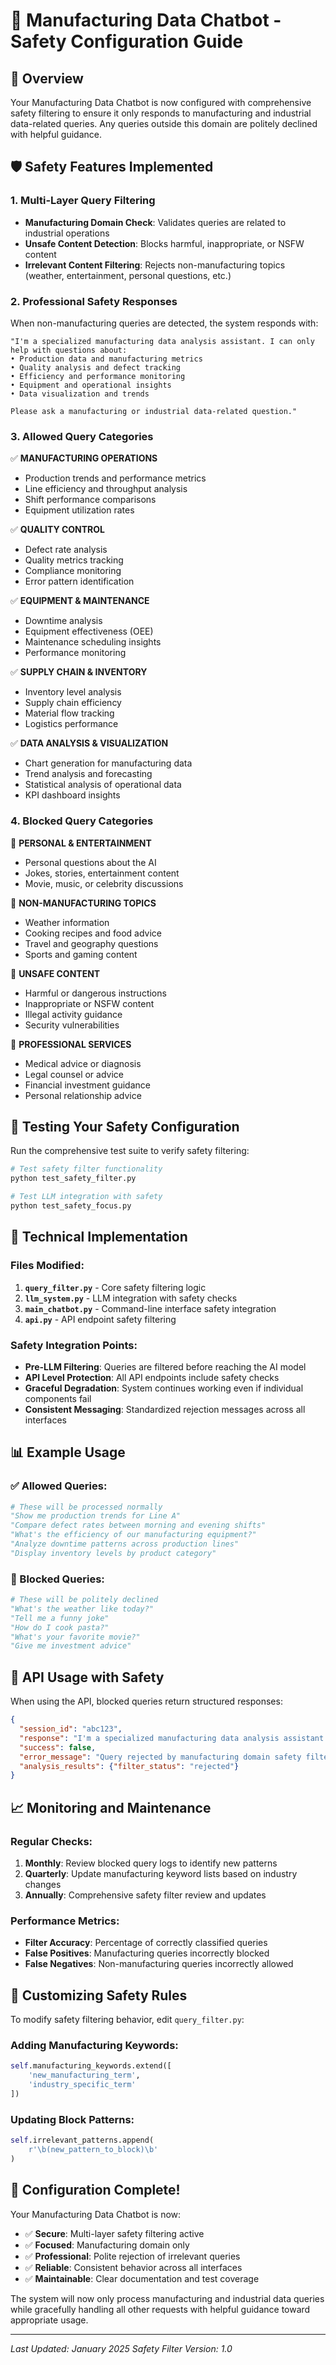 # 🔐 Manufacturing Data Chatbot - Safety Configuration Guide

## 🎯 Overview

Your Manufacturing Data Chatbot is now configured with comprehensive safety filtering to ensure it only responds to manufacturing and industrial data-related queries. Any queries outside this domain are politely declined with helpful guidance.

## 🛡️ Safety Features Implemented

### 1. **Multi-Layer Query Filtering**
- **Manufacturing Domain Check**: Validates queries are related to industrial operations
- **Unsafe Content Detection**: Blocks harmful, inappropriate, or NSFW content  
- **Irrelevant Content Filtering**: Rejects non-manufacturing topics (weather, entertainment, personal questions, etc.)

### 2. **Professional Safety Responses**
When non-manufacturing queries are detected, the system responds with:
```
"I'm a specialized manufacturing data analysis assistant. I can only help with questions about:
• Production data and manufacturing metrics
• Quality analysis and defect tracking  
• Efficiency and performance monitoring
• Equipment and operational insights
• Data visualization and trends

Please ask a manufacturing or industrial data-related question."
```

### 3. **Allowed Query Categories**

✅ **MANUFACTURING OPERATIONS**
- Production trends and performance metrics
- Line efficiency and throughput analysis
- Shift performance comparisons
- Equipment utilization rates

✅ **QUALITY CONTROL**
- Defect rate analysis
- Quality metrics tracking
- Compliance monitoring
- Error pattern identification

✅ **EQUIPMENT & MAINTENANCE**
- Downtime analysis
- Equipment effectiveness (OEE)
- Maintenance scheduling insights
- Performance monitoring

✅ **SUPPLY CHAIN & INVENTORY**
- Inventory level analysis
- Supply chain efficiency
- Material flow tracking
- Logistics performance

✅ **DATA ANALYSIS & VISUALIZATION**
- Chart generation for manufacturing data
- Trend analysis and forecasting
- Statistical analysis of operational data
- KPI dashboard insights

### 4. **Blocked Query Categories**

🚫 **PERSONAL & ENTERTAINMENT**
- Personal questions about the AI
- Jokes, stories, entertainment content
- Movie, music, or celebrity discussions

🚫 **NON-MANUFACTURING TOPICS**
- Weather information
- Cooking recipes and food advice
- Travel and geography questions
- Sports and gaming content

🚫 **UNSAFE CONTENT**
- Harmful or dangerous instructions
- Inappropriate or NSFW content
- Illegal activity guidance
- Security vulnerabilities

🚫 **PROFESSIONAL SERVICES**
- Medical advice or diagnosis
- Legal counsel or advice
- Financial investment guidance
- Personal relationship advice

## 🧪 Testing Your Safety Configuration

Run the comprehensive test suite to verify safety filtering:

```bash
# Test safety filter functionality
python test_safety_filter.py

# Test LLM integration with safety
python test_safety_focus.py
```

## 🔧 Technical Implementation

### Files Modified:
1. **`query_filter.py`** - Core safety filtering logic
2. **`llm_system.py`** - LLM integration with safety checks
3. **`main_chatbot.py`** - Command-line interface safety integration
4. **`api.py`** - API endpoint safety filtering

### Safety Integration Points:
- **Pre-LLM Filtering**: Queries are filtered before reaching the AI model
- **API Level Protection**: All API endpoints include safety checks
- **Graceful Degradation**: System continues working even if individual components fail
- **Consistent Messaging**: Standardized rejection messages across all interfaces

## 📊 Example Usage

### ✅ Allowed Queries:
```python
# These will be processed normally
"Show me production trends for Line A"
"Compare defect rates between morning and evening shifts"  
"What's the efficiency of our manufacturing equipment?"
"Analyze downtime patterns across production lines"
"Display inventory levels by product category"
```

### 🚫 Blocked Queries:
```python
# These will be politely declined
"What's the weather like today?"
"Tell me a funny joke"
"How do I cook pasta?"
"What's your favorite movie?"
"Give me investment advice"
```

## 🚀 API Usage with Safety

When using the API, blocked queries return structured responses:

```json
{
  "session_id": "abc123",
  "response": "I'm a specialized manufacturing data analysis assistant...",
  "success": false,
  "error_message": "Query rejected by manufacturing domain safety filter",
  "analysis_results": {"filter_status": "rejected"}
}
```

## 📈 Monitoring and Maintenance

### Regular Checks:
1. **Monthly**: Review blocked query logs to identify new patterns
2. **Quarterly**: Update manufacturing keyword lists based on industry changes
3. **Annually**: Comprehensive safety filter review and updates

### Performance Metrics:
- **Filter Accuracy**: Percentage of correctly classified queries
- **False Positives**: Manufacturing queries incorrectly blocked
- **False Negatives**: Non-manufacturing queries incorrectly allowed

## 🔄 Customizing Safety Rules

To modify safety filtering behavior, edit `query_filter.py`:

### Adding Manufacturing Keywords:
```python
self.manufacturing_keywords.extend([
    'new_manufacturing_term',
    'industry_specific_term'
])
```

### Updating Block Patterns:
```python
self.irrelevant_patterns.append(
    r'\b(new_pattern_to_block)\b'
)
```

## 🎉 Configuration Complete!

Your Manufacturing Data Chatbot is now:
- ✅ **Secure**: Multi-layer safety filtering active
- ✅ **Focused**: Manufacturing domain only
- ✅ **Professional**: Polite rejection of irrelevant queries
- ✅ **Reliable**: Consistent behavior across all interfaces
- ✅ **Maintainable**: Clear documentation and test coverage

The system will now only process manufacturing and industrial data queries while gracefully handling all other requests with helpful guidance toward appropriate usage.

---

*Last Updated: January 2025*
*Safety Filter Version: 1.0*
